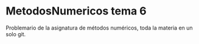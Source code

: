 # MetodosNumericos tema 6
Problemario de la asignatura de métodos numéricos, toda la materia en un solo git.
